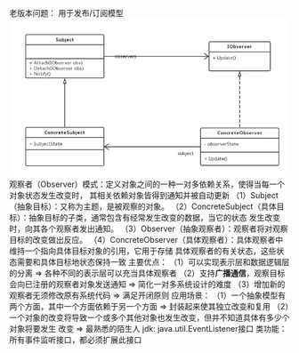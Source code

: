 老版本问题：
用于发布/订阅模型
![uml](model.png)
观察者（Observer）模式：定义对象之间的一种一对多依赖关系，使得当每一个对象状态发生改变时，
其相关依赖对象皆得到通知并被自动更新
（1）Subject（抽象目标）：又称为主题，是被观察的对象。
（2）ConcreteSubject（具体目标）：抽象目标的子类，通常包含有经常发生改变的数据，当它的状态
发生改变时，向其各个观察者发出通知。
（3）Observer（抽象观察者）：观察者将对观察目标的改变做出反应。
（4）ConcreteObserver（具体观察者）：具体观察者中维持一个指向具体目标对象的引用，它用于存储
具体观察者的有关状态，这些状态需要和具体目标地状态保持一致
主要优点：
（1）可以实现表示层和数据逻辑层的分离 => 各种不同的表示层可以充当具体观察者
（2）支持**广播通信**，观察目标会向已注册的观察者对象发送通知 => 简化一对多系统设计的难度
（3）增加新的观察者无须修改原有系统代码 => 满足开闭原则
应用场景：
（1）一个抽象模型有两个方面，其中一个方面依赖于另一个方面 => 封装起来使其独立改变和复用
（2）一个对象的改变将导致一个或多个其他对象也发生改变，但并不知道具体有多少个对象将要发生
改变 => 最熟悉的陌生人
jdk:
java.util.EventListener接口
类功能：所有事件监听接口，都必须扩展此接口
